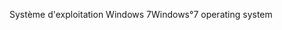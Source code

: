 <span data-ttu-id="f8af6-101">Système d'exploitation Windows 7</span><span class="sxs-lookup"><span data-stu-id="f8af6-101">Windows°7 operating system</span></span>